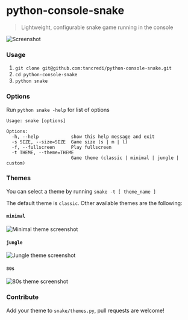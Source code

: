 # python-console-snake

> Lightweight, configurable snake game running in the console

![Screenshot](http://s2.postimg.org/tzpt8rs09/snake.png)

### Usage

1. `git clone git@github.com:tancredi/python-console-snake.git`
2. `cd python-console-snake`
3. `python snake`

### Options

Run `python snake -help` for list of options

```
Usage: snake [options]

Options:
  -h, --help            show this help message and exit
  -s SIZE, --size=SIZE  Game size (s | m | l)
  -f, --fullscreen      Play fullscreen
  -t THEME, --theme=THEME
                        Game theme (classic | minimal | jungle | custom)
```

### Themes

You can select a theme by running `snake -t [ theme_name ]`

The default theme is `classic`. Other available themes are the following:

#### `minimal`

![Minimal theme screenshot](http://s15.postimg.org/9qnoxbauj/snake_minimal.png)

#### `jungle`

![Jungle theme screenshot](http://s9.postimg.org/f37kp89lr/snake_jungle.png)

#### `80s`

![80s theme screenshot](http://s23.postimg.org/k27e601uy/snake80s.jpg)

### Contribute

Add your theme to `snake/themes.py`, pull requests are welcome!
